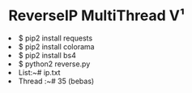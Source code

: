 # ReverseIP MultiThread V¹


<li>$ pip2 install requests
<li>$ pip2 install colorama
<li>$ pip2 install bs4
<li>$ python2 reverse.py
<li> List:~# ip.txt                            
<li> Thread :~# 35 (bebas)
